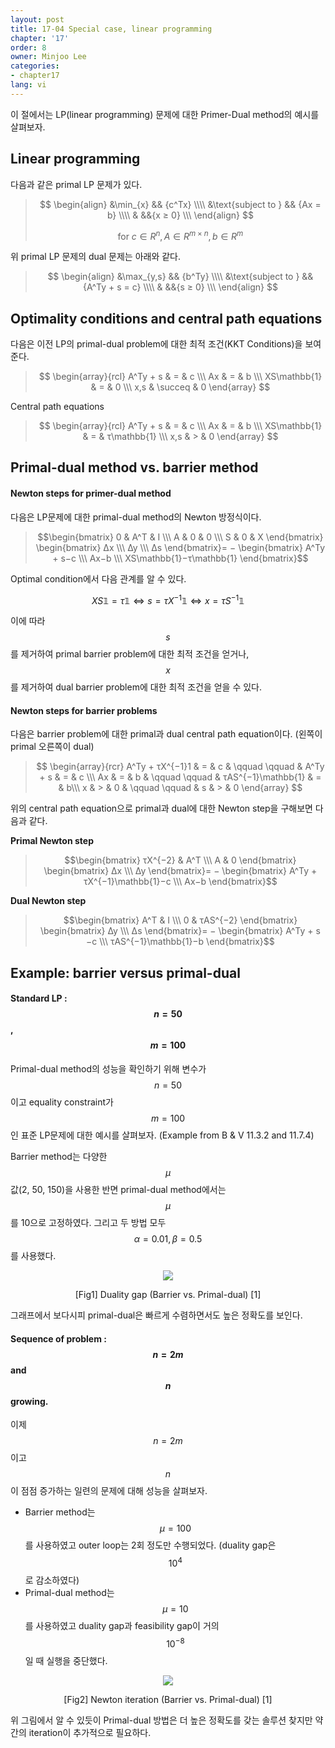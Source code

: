 ```yaml
---
layout: post
title: 17-04 Special case, linear programming
chapter: '17'
order: 8
owner: Minjoo Lee
categories:
- chapter17
lang: vi
---
```

이 절에서는 LP(linear programming) 문제에 대한 Primer-Dual method의 예시를 살펴보자.

## Linear programming
다음과 같은 primal LP 문제가 있다.
>$$
>\begin{align}
>    &\min_{x} && {c^Tx} \\\\
>    &\text{subject to } && {Ax = b} \\\\
>    & &&{x ≥ 0} \\\
>\end{align}
>$$
>
> $$\text{for } c ∈R^n, A ∈R^{m×n}, b ∈R^m$$


위 primal LP 문제의 dual 문제는 아래와 같다.
>$$
>\begin{align}
>    &\max_{y,s}  && {b^Ty} \\\\
>    &\text{subject to } && {A^Ty + s = c} \\\\
>    & &&{s ≥ 0} \\\
>\end{align}
>$$


## Optimality conditions and central path equations
다음은 이전 LP의 primal-dual problem에 대한 최적 조건(KKT Conditions)을 보여준다.
> $$
> \begin{array}{rcl}
> A^Ty + s & = & c \\\
> Ax & = & b \\\
> XS\mathbb{1} & = & 0 \\\
> x,s  & \succeq & 0
> \end{array}
> $$


Central path equations
> $$
> \begin{array}{rcl}
> A^Ty + s & = & c \\\
> Ax & = & b \\\
> XS\mathbb{1} & = & τ\mathbb{1} \\\
> x,s  & > & 0
> \end{array}
> $$


## Primal-dual method vs. barrier method
#### Newton steps for primer-dual method
다음은 LP문제에 대한 primal-dual method의 Newton 방정식이다.

> $$\begin{bmatrix}
0 & A^T & I \\\
A & 0 & 0 \\\
S & 0 & X 
\end{bmatrix}
\begin{bmatrix}
∆x \\\
∆y \\\
∆s 
\end{bmatrix}= −
\begin{bmatrix}
A^Ty + s−c \\\
Ax−b \\\
XS\mathbb{1}−τ\mathbb{1} 
\end{bmatrix}$$

Optimal condition에서 다음 관계를 알 수 있다.

$$XS\mathbb{1} = \tau \mathbb{1} \iff s = \tau X^{−1}\mathbb{1} \iff x = \tau S^{−1}\mathbb{1}$$

이에 따라 $$s$$를 제거하여 primal barrier problem에 대한 최적 조건을 얻거나, $$x$$를 제거하여 dual barrier problem에 대한 최적 조건을 얻을 수 있다.

#### Newton steps for barrier problems
다음은 barrier problem에 대한 primal과 dual central path equation이다. (왼쪽이 primal 오른쪽이 dual)
> $$
> \begin{array}{rcr}
> A^Ty + τX^{−1}1 & = & c & \qquad \qquad & A^Ty + s & = & c \\\
> Ax & = & b & \qquad \qquad & τAS^{−1}\mathbb{1} & = & b\\\
> x & > & 0 & \qquad \qquad & s & > & 0
> \end{array}
> $$
> 

위의 central path equation으로 primal과 dual에 대한 Newton step을 구해보면 다음과 같다.

**Primal Newton step**
> $$\begin{bmatrix}
τX^{−2} & A^T \\\
A & 0
\end{bmatrix}
\begin{bmatrix}
∆x \\\
∆y
\end{bmatrix}= −
\begin{bmatrix}
A^Ty + τX^{−1}\mathbb{1}−c \\\
Ax−b 
\end{bmatrix}$$ 

**Dual Newton step**
> $$\begin{bmatrix}
A^T & I \\\
0 & τAS^{−2}
\end{bmatrix}
\begin{bmatrix}
∆y \\\
∆s
\end{bmatrix}= −
\begin{bmatrix}
A^Ty + s −c \\\
τAS^{−1}\mathbb{1}−b
\end{bmatrix}$$ 


## Example: barrier versus primal-dual
#### Standard LP : $$n = 50$$, $$m = 100$$
Primal-dual method의 성능을 확인하기 위해 변수가 $$n = 50$$이고 equality constraint가 $$m = 100$$인 표준 LP문제에 대한 예시를 살펴보자. (Example from B & V 11.3.2 and 11.7.4)

Barrier method는 다양한  $$\mu$$값(2, 50, 150)을 사용한 반면 primal-dual method에서는 $$\mu$$를 10으로 고정하였다.
그리고 두 방법 모두 $$\alpha = 0.01, \beta = 0.5$$를 사용했다.


<figure class="image" style="align: center;">
<p align="center">
  <img src="{{ site.baseurl }}/img/chapter_img/chapter17/barrier_vs_primal_dual.png">
  <figcaption style="text-align: center;">[Fig1] Duality gap (Barrier vs. Primal-dual) [1]</figcaption>
</p>
</figure>

그래프에서 보다시피 primal-dual은 빠르게 수렴하면서도 높은 정확도를 보인다.

#### Sequence of problem : $$n = 2m$$ and $$n$$ growing. 
이제 $$n = 2m$$이고 $$n$$이 점점 증가하는 일련의 문제에 대해 성능을 살펴보자.

* Barrier method는 $$\mu = 100$$를 사용하였고 outer loop는 2회 정도만 수행되었다. (duality gap은 $$10^4$$로 감소하였다) 
* Primal-dual method는 $$\mu = 10$$를 사용하였고 duality gap과 feasibility gap이 거의 $$10^{−8}$$일 때 실행을 중단했다.

<figure class="image" style="align: center;">
<p align="center">
  <img src="{{ site.baseurl }}/img/chapter_img/chapter17/barrier_vs_primal_dual2.png">
  <figcaption style="text-align: center;">[Fig2] Newton iteration (Barrier vs. Primal-dual) [1]</figcaption>
</p>
</figure>

위 그림에서 알 수 있듯이 Primal-dual 방법은 더 높은 정확도를 갖는 솔루션 찾지만 약간의 iteration이 추가적으로 필요하다.








